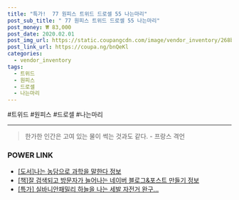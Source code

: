 ```yaml
--- 
title: "특가!  77 원피스 트위드 드로셀 55 나는마리" 
post_sub_title: " 77 원피스 트위드 드로셀 55 나는마리" 
post_money: ₩ 83,000 
post_date: 2020.02.01 
post_img_url: https://static.coupangcdn.com/image/vendor_inventory/268b/8fa87561a321c39405b6e4619f8127fae622950a35fe8f80023692220d73.jpg 
post_link_url: https://coupa.ng/bnQeKl 
categories: 
  - vendor_inventory 
tags: 
  - 트위드 
  - 원피스 
  - 드로셀 
  - 나는마리 
--- 
```

  #트위드 #원피스 #드로셀 #나는마리 
<hr> 

> 한가한 인간은 고여 있는 물이 썩는 것과도 같다. - 프랑스 격언 


### POWER LINK

* <a href="https://blog.naver.com/santokki14/221770300166" target="_blank">[도서]나는 농담으로 과학을 말한다 정보</a>
* <a href="https://blog.naver.com/fasyy4321/221760243043" target="_blank">[책]잘 검색되고 방문자가 늘어나는 네이버 블로그&포스트 만들기 정보</a>
* <a href="https://blog.naver.com/sakai111/221792853866" target="_blank">[특가] 실바니안패밀리 하늘을 나는 세발 자전거 완구...</a>
